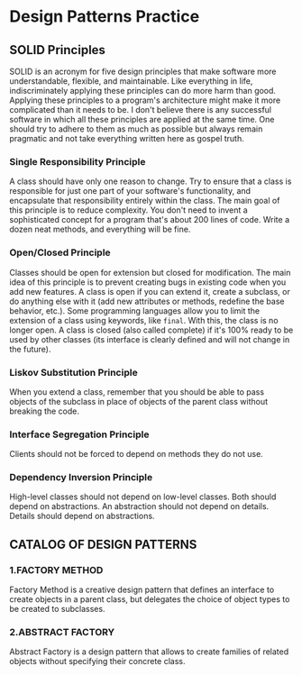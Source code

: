 # Design Patterns Practice

## SOLID Principles

SOLID is an acronym for five design principles that make software more understandable, flexible, and maintainable. Like everything in life, indiscriminately applying these principles can do more harm than good. Applying these principles to a program's architecture might make it more complicated than it needs to be. I don't believe there is any successful software in which all these principles are applied at the same time. One should try to adhere to them as much as possible but always remain pragmatic and not take everything written here as gospel truth.

### Single Responsibility Principle
A class should have only one reason to change. Try to ensure that a class is responsible for just one part of your software's functionality, and encapsulate that responsibility entirely within the class. The main goal of this principle is to reduce complexity. You don't need to invent a sophisticated concept for a program that's about 200 lines of code. Write a dozen neat methods, and everything will be fine.

### Open/Closed Principle
Classes should be open for extension but closed for modification. The main idea of this principle is to prevent creating bugs in existing code when you add new features. A class is open if you can extend it, create a subclass, or do anything else with it (add new attributes or methods, redefine the base behavior, etc.). Some programming languages allow you to limit the extension of a class using keywords, like `final`. With this, the class is no longer open. A class is closed (also called complete) if it's 100% ready to be used by other classes (its interface is clearly defined and will not change in the future).

### Liskov Substitution Principle
When you extend a class, remember that you should be able to pass objects of the subclass in place of objects of the parent class without breaking the code.

### Interface Segregation Principle
Clients should not be forced to depend on methods they do not use.

### Dependency Inversion Principle
High-level classes should not depend on low-level classes. Both should depend on abstractions. An abstraction should not depend on details. Details should depend on abstractions.

## CATALOG OF DESIGN PATTERNS

### 1.FACTORY METHOD
Factory Method is a creative design pattern that defines an interface to create objects in a parent class, but delegates the choice of object types to be created to subclasses.

### 2.ABSTRACT FACTORY
Abstract Factory is a design pattern that allows to create families of related objects without specifying their concrete class.

